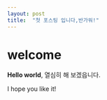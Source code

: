 ```yaml
---
layout: post
title:  "첫 포스팅 입니다,반가워!"
---
```


# welcome

**Hello world**, 열심히 해 보겠읍니다.

I hope you like it!
